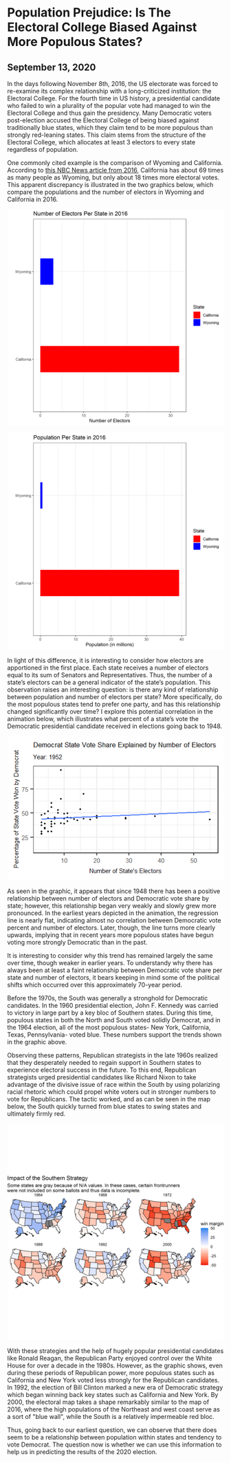 # Population Prejudice: Is The Electoral College Biased Against More Populous States?
## September 13, 2020

In the days following November 8th, 2016, the US electorate was forced to re-examine its complex relationship with a long-criticized institution: the Electoral College. For the fourth time in US history, a presidential candidate who failed to win a plurality of the popular vote had managed to win the Electoral College and thus gain the presidency. Many Democratic voters post-election accused the Electoral College of being biased against traditionally blue states, which they claim tend to be more populous than strongly red-leaning states. This claim stems from the structure of the Electoral College, which allocates at least 3 electors to every state regardless of population.

One commonly cited example is the comparison of Wyoming and California. According to [this NBC News article from 2016](https://www.nbcnews.com/storyline/2016-election-day/electoral-college-lesson-more-voters-chose-hillary-clinton-trump-will-n681701), California has about 69 times as many people as Wyoming, but only about 18 times more electoral votes. This apparent discrepancy is illustrated in the two graphics below, which compare the populations and the number of electors in Wyoming and California in 2016.

![](../figures/electors2016.png)

![](../figures/population2016.png)

In light of this difference, it is interesting to consider how electors are apportioned in the first place. Each state receives a number of electors equal to its sum of Senators and Representatives. Thus, the number of a state’s electors can be a general indicator of the state’s population. This observation raises an interesting question: is there any kind of relationship between population and number of electors per state? More specifically, do the most populous states tend to prefer one party, and has this relationship changed significantly over time? I explore this potential correlation in the animation below, which illustrates what percent of a state’s vote the Democratic presidential candidate received in elections going back to 1948. 

![](../figures/electoranimation.gif)

As seen in the graphic, it appears that since 1948 there has been a positive relationship between number of electors and Democratic vote share by state; however, this relationship began very weakly and slowly grew more pronounced. In the earliest years depicted in the animation, the regression line is nearly flat, indicating almost no correlation between Democratic vote percent and number of electors. Later, though, the line turns more clearly upwards, implying that in recent years more populous states have begun voting more strongly Democratic than in the past. 

It is interesting to consider why this trend has remained largely the same over time, though weaker in earlier years. To understandy why there has always been at least a faint relationship between Democratic vote share per state and number of electors, it bears keeping in mind some of the political shifts which occurred over this approximately 70-year period. 

Before the 1970s, the South was generally a stronghold for Democratic candidates. In the 1960 presidential election, John F. Kennedy was carried to victory in large part by a key bloc of Southern states. During this time, populous states in both the North and South voted solidly Democrat, and in the 1964 election, all of the most populous states- New York, California, Texas, Pennsylvania- voted blue. These numbers support the trends shown in the graphic above.

Observing these patterns, Republican strategists in the late 1960s realized that they desperately needed to regain support in Southern states to experience electoral success in the future. To this end, Republican strategists urged presidential candidates like Richard Nixon to take advantage of the divisive issue of race within the South by using polarizing racial rhetoric which could propel white voters out in stronger numbers to vote for Republicans. The tactic worked, and as can be seen in the map below, the South quickly turned from blue states to swing states and ultimately firmly red.

![](../figures/map.png)

With these strategies and the help of hugely popular presidential candidates like Ronald Reagan, the Republican Party enjoyed control over the White House for over a decade in the 1980s. However, as the graphic shows, even during these periods of Republican power, more populous states such as California and New York voted less strongly for the Republican candidates. In 1992, the election of Bill Clinton marked a new era of Democratic strategy which began winning back key states such as California and New York. By 2000, the electoral map takes a shape remarkably similar to the map of 2016, where the high populations of the Northeast and west coast serve as a sort of "blue wall", while the South is a relatively impermeable red bloc.

Thus, going back to our earliest question, we can observe that there does seem to be a relationship between population within states and tendency to vote Democrat. The question now is whether we can use this information to help us in predicting the results of the 2020 election.
